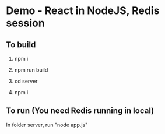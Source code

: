 # Demo - React in NodeJS, Redis session

## To build

1. npm i

2. npm run build

3. cd server

4. npm i

## To run (You need Redis running in local)

In folder server, run "node app.js"
